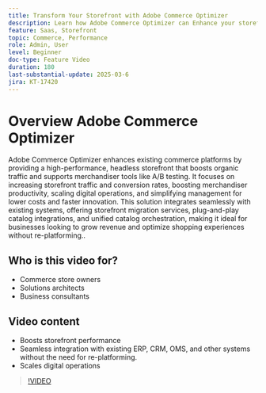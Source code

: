 ```yaml
---
title: Transform Your Storefront with Adobe Commerce Optimizer
description: Learn how Adobe Commerce Optimizer can Enhance your storefront with high performance, increased traffic, and seamless integration.
feature: Saas, Storefront
topic: Commerce, Performance
role: Admin, User
level: Beginner
doc-type: Feature Video
duration: 180
last-substantial-update: 2025-03-6
jira: KT-17420
---
```

# Overview Adobe Commerce Optimizer

Adobe Commerce Optimizer enhances existing commerce platforms by providing a high-performance, headless storefront that boosts organic traffic and supports merchandiser tools like A/B testing. It focuses on increasing storefront traffic and conversion rates, boosting merchandiser productivity, scaling digital operations, and simplifying management for lower costs and faster innovation. This solution integrates seamlessly with existing systems, offering storefront migration services, plug-and-play catalog integrations, and unified catalog orchestration, making it ideal for businesses looking to grow revenue and optimize shopping experiences without re-platforming..

## Who is this video for?

* Commerce store owners
* Solutions architects
* Business consultants

## Video content

* Boosts storefront performance
* Seamless integration with existing ERP, CRM, OMS, and other systems without the need for re-platforming.
* Scales digital operations

>[!VIDEO](https://video.tv.adobe.com/v/3450226?learn=on)
